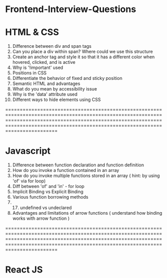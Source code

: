 # Frontend-Interview-Questions

HTML & CSS
==========================================================================================================================================================================================================================================
1. Difference between div and span tags
2. Can you place a div within span? Where could we use this structure
3. Create an anchor tag and style it so that it has a different color when hovered, clicked, and is active
4. Why is '!important' used 
5. Positions in CSS
6. Differentiate the behavior of fixed and sticky position
7. Semantic HTML and advantages
8. What do you mean by accessibility issue
9. Why is the 'data' attribute used
10. Different ways to hide elements using CSS
    
==========================================================================================================================================================================================================================================

Javascript
==========================================================================================================================================================================================================================================
1. Difference between function declaration and function definition
2. How do you invoke a function contained in an array
3. How do you invoke multiple functions stored in an array ( hint: by using 'of' via for loop)
4. Diff between 'of' and 'in' - for loop
5. Implicit Binding vs Explicit Binding
6. Various function borrowing methods
7. 17. undefined vs undeclared
8. Advantages and limitations of arrow functions ( understand how binding works with arrow function )

==========================================================================================================================================================================================================================================

React JS
==========================================================================================================================================================================================================================================



